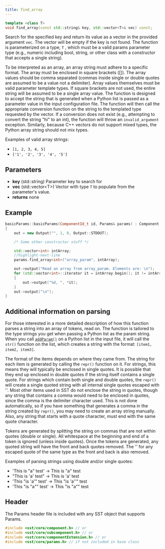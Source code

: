 ```yaml
---
title: find_array
---
```

```cpp
template <class T>
void find_array(const std::string& key, std::vector<T>& vec) const;
```

Search for the specified key and return its value as a vector in the provided argument `vec`. The vector will be empty if the key is not found. The function is parameterized on a type, `T` , which must be a valid params parameter type (e.g., numeric including bool, string, or other class with a constructor that accepts a single string).

To be interpreted as an array, an array string must adhere to a specific format. The array must be enclosed in square brackets ([]). The array values should be comma separated (commas inside single or double quotes are assumed to be a value not a delimiter). Array values themselves must be valid parameter template types. If square brackets are not used, the entire string will be assumed to be a single array value. The function is designed to accept the string that is generated when a Python list is passed as a parameter value in the input configuration file. The function will then call the appropriate conversion function on the string to the templated type requested by the vector. If a conversion does not exist (e.g., attempting to convert the string "hi" to an int), the function will throw an `invalid_argument` exception. Similarly, because C++ vectors do not support mixed types, the Python array string should not mix types.


Examples of valid array strings:
* `[1, 2, 3, 4, 5]`
* `['1', '2', '3', '4', '5']`


## Parameters
* **key** (std::string) Parameter key to search for
* **vec** (std::vector\<T\>) Vector with type `T` to populate from the parameter's value. 
* **returns** none


## Example

<!--- SOURCE CODE: sst-elements/src/sst/elements/simpleElementExample/basicParams --->
```cpp title="Excerpt from sst-elements/src/sst/elements/simpleElementExample/basicParams.cc"
basicParams::basicParams(ComponentId_t id, Params& params) : Component(id)
{
    out = new Output("", 1, 0, Output::STDOUT);

    /* Some other constructor stuff */

    std::vector<int> intArray;
    //highlight-next-line
    params.find_array<int>("array_param", intArray);

    out->output("Read an array from array_param. Elements are: \n");
    for (std::vector<int>::iterator it = intArray.begin(); it != intArray.end(); it++)
    {
        out->output("%d, ", *it);
    }
    out->output("\n");
}
```

## Additional information on parsing
For those interested in a more detailed description of how this function parses a string into an array of tokens, read on. The function is tailored to the type strings you get when passing a Python list as the param string. When you call [`addParam()`](../../config/component/addParam) on a Python list in the input file, it will call the `str()` function on the list, which creates a string with the format: `[item1, item2, item3]`.

The format of the items depends on where they came from. The string for each item is generated by calling the `repr()` function on it. For strings, this means they will typically be enclosed in single quotes. It is possible that they end up enclosed in double quotes if the string itself contains a single quote. For strings which contain both single and double quotes, the `repr()` will create a single quoted string with all internal single quotes escaped with '\'. Most other items used in SST do not enclose the string in quotes, though any string that contains a comma would need to be enclosed in quotes, since the comma is the delimiter character used. This is not done automatically, so if you have something that generates a comma in the string created by `repr()`, you may need to create an array string manually. Also, any string that starts with a quote character, must end with the same quote character.

Tokens are generated by splitting the string on commas that are not within quotes (double or single). All whitespace at the beginning and end of a token is ignored (unless inside quotes). Once the tokens are generated, any quoted string will have the front and back quotes removed. The '\' for any escaped quote of the same type as the front and back is also removed.

Examples of parsing strings using double and/or single quotes:
* 'This is "a" test' -> This is "a" test
* "This is 'a' test" -> This is 'a' test
* 'This "is \'a\'" test' -> This "is 'a''" test
* 'This "is \"a"" test' -> This "is \"a\"" test

## Header
The Params header file is included with any SST object that supports Params.
```cpp
#include <sst/core/component.h> // or
#include <sst/core/subcomponent.h> // or
#include <sst/core/componentExtension.h> // or
#include <sst/core/params.h> // if not included in base class
```